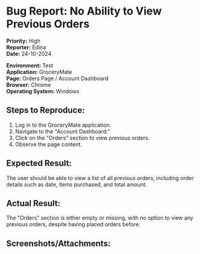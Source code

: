 # Bug Report: No Ability to View Previous Orders

**Priority:** High  
**Reporter:** Edina  
**Date:** 24-10-2024  

**Environment:** Test  
**Application:** GroceryMate  
**Page:** Orders Page / Account Dashboard  
**Browser:** Chrome  
**Operating System:** Windows  

## Steps to Reproduce:

1. Log in to the GroceryMate application.
2. Navigate to the "Account Dashboard."
3. Click on the "Orders" section to view previous orders.
4. Observe the page content.

## Expected Result:
The user should be able to view a list of all previous orders, including order details such as date, items purchased, and total amount.

## Actual Result:
The "Orders" section is either empty or missing, with no option to view any previous orders, despite having placed orders before.

## Screenshots/Attachments:
